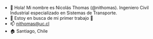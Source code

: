 - 👋 Hola! Mi nombre es Nicolás Thomas (@nithomas). Ingeniero Civil Industrial especializado en Sistemas de Transporte.
- 👀 Estoy en busca de mi primer trabajo 👀
- 📫 nithomas@uc.cl
- 🏠 Santiago, Chile

